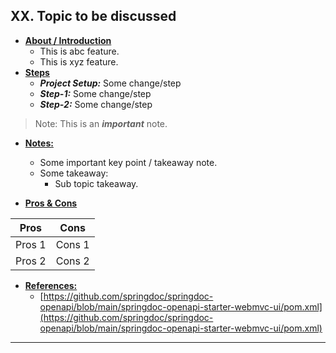 ## XX. Topic to be discussed
- **<ins>About / Introduction</ins>**
  - This is abc feature.
  - This is xyz feature.
- **<ins>Steps</ins>**
  - ***Project Setup:*** Some change/step
  - ***Step-1:*** Some change/step
  - ***Step-2:*** Some change/step
> Note: This is an ***important*** note.

- **<ins>Notes:</ins>**
  - Some important key point / takeaway note.
  - Some takeaway:
    - Sub topic takeaway.

- **<ins>Pros & Cons</ins>**

| Pros | Cons |
| ---- | ---- |
| Pros 1 | Cons 1 |
| Pros 2 | Cons 2 |

- **<ins>References:</ins>**
  - [https://github.com/springdoc/springdoc-openapi/blob/main/springdoc-openapi-starter-webmvc-ui/pom.xml](https://github.com/springdoc/springdoc-openapi/blob/main/springdoc-openapi-starter-webmvc-ui/pom.xml)

---

